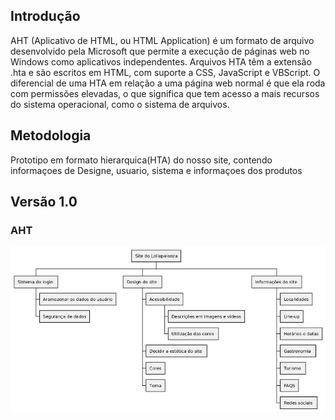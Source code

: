 

## Introdução
<p> AHT (Aplicativo de HTML, ou HTML Application) é um formato de arquivo desenvolvido pela Microsoft que permite a execução de páginas web no Windows como aplicativos independentes. Arquivos HTA têm a extensão .hta e são escritos em HTML, com suporte a CSS, JavaScript e VBScript. O diferencial de uma HTA em relação a uma página web normal é que ela roda com permissões elevadas, o que significa que tem acesso a mais recursos do sistema operacional, como o sistema de arquivos.</p>

## Metodologia
<p> Prototipo em formato hierarquica(HTA) do nosso site, contendo informaçoes de Designe, usuario, sistema e informaçoes dos produtos<p>

## Versão 1.0

### AHT


[![AHT](../assets/AHT/AHT.png)](../assets/AHT/AHT.png)
 